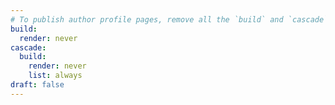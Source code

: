 ```yaml
---
# To publish author profile pages, remove all the `build` and `cascade` settings below.
build:
  render: never
cascade:
  build:
    render: never
    list: always
draft: false
---
```

